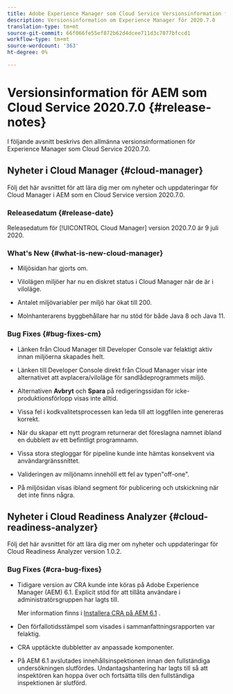 ```yaml
---
title: Adobe Experience Manager som Cloud Service Versionsinformation för 2020.7.0
description: Versionsinformation om Experience Manager för 2020.7.0
translation-type: tm+mt
source-git-commit: 66f066fe55ef872b62d4dcee711d3c7077bfccd1
workflow-type: tm+mt
source-wordcount: '363'
ht-degree: 0%

---
```



# Versionsinformation för AEM som Cloud Service 2020.7.0 {#release-notes}

I följande avsnitt beskrivs den allmänna versionsinformationen för Experience Manager som Cloud Service 2020.7.0.

## Nyheter i Cloud Manager {#cloud-manager}

Följ det här avsnittet för att lära dig mer om nyheter och uppdateringar för Cloud Manager i AEM som en Cloud Service version 2020.7.0.

### Releasedatum {#release-date}

Releasedatum för [!UICONTROL Cloud Manager] version 2020.7.0 är 9 juli 2020.

### What&#39;s New {#what-is-new-cloud-manager}

* Miljösidan har gjorts om.

* Vilolägen miljöer har nu en diskret status i Cloud Manager när de är i viloläge.

* Antalet miljövariabler per miljö har ökat till 200.

* Molnhanterarens byggbehållare har nu stöd för både Java 8 och Java 11.

### Bug Fixes {#bug-fixes-cm}

* Länken från Cloud Manager till Developer Console var felaktigt aktiv innan miljöerna skapades helt.

* Länken till Developer Console direkt från Cloud Manager visar inte alternativet att avplacera/viloläge för sandlådeprogrammets miljö.

* Alternativen **Avbryt** och **Spara** på redigeringssidan för icke-produktionsförlopp visas inte alltid.

* Vissa fel i kodkvalitetsprocessen kan leda till att loggfilen inte genereras korrekt.

* När du skapar ett nytt program returnerar det föreslagna namnet ibland en dubblett av ett befintligt programnamn.

* Vissa stora stegloggar för pipeline kunde inte hämtas konsekvent via användargränssnittet.

* Valideringen av miljönamn innehöll ett fel av typen&quot;off-one&quot;.

* På miljösidan visas ibland segment för publicering och utskickning när det inte finns några.

## Nyheter i Cloud Readiness Analyzer {#cloud-readiness-analyzer}

Följ det här avsnittet för att lära dig mer om nyheter och uppdateringar för Cloud Readiness Analyzer version 1.0.2.

### Bug Fixes {#cra-bug-fixes}

* Tidigare version av CRA kunde inte köras på Adobe Experience Manager (AEM) 6.1. Explicit stöd för att tillåta användare i administratörsgruppen har lagts till.

   Mer information finns i [Installera CRA på AEM 6.1](https://docs.adobe.com/content/help/en/experience-manager-cloud-service/moving/cloud-migration/cloud-readiness-analyzer/using-cloud-readiness-analyzer.html#installing-on-aem61) .

* Den förfallotidsstämpel som visades i sammanfattningsrapporten var felaktig.

* CRA upptäckte dubbletter av anpassade komponenter.

* På AEM 6.1 avslutades innehållsinspektionen innan den fullständiga undersökningen slutfördes. Undantagshantering har lagts till så att inspektören kan hoppa över och fortsätta tills den fullständiga inspektionen är slutförd.

